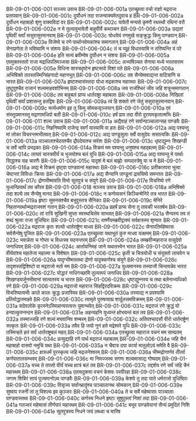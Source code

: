 BR-09-01-006-001	सञ्जय उवाच
BR-09-01-006-001a	एतच्छ्रुत्वा वचो राज्ञो मद्रराजः प्रतापवान्
BR-09-01-006-001c	दुर्योधनं तदा राजन्वाक्यमेतदुवाच ह
BR-09-01-006-002a	दुर्योधन महाबाहो शृणु वाक्यविदां वर
BR-09-01-006-002c	यावेतौ मन्यसे कृष्णौ रथस्थौ रथिनां वरौ
BR-09-01-006-002e	न मे तुल्यावुभावेतौ बाहुवीर्ये कथञ्चन
BR-09-01-006-003a	उद्यतां पृथिवीं सर्वां ससुरासुरमानवाम्
BR-09-01-006-003c	योधयेयं रणमुखे सङ्क्रुद्धः किमु पाण्डवान्
BR-09-01-006-003e	विजेष्ये च रणे पार्थान्सोमकांश्च समागतान्
BR-09-01-006-004a	अहं सेनाप्रणेता ते भविष्यामि न संशयः
BR-09-01-006-004c	तं च व्यूहं विधास्यामि न तरिष्यन्ति यं परे
BR-09-01-006-004e	इति सत्यं ब्रवीम्येष दुर्योधन न संशयः
BR-09-01-006-005a	एवमुक्तस्ततो राजा मद्राधिपतिमञ्जसा
BR-09-01-006-005c	अभ्यषिञ्चत सेनाया मध्ये भरतसत्तम
BR-09-01-006-005e	विधिना शास्त्रदृष्टेन हृष्टरूपो विशां पते
BR-09-01-006-006a	अभिषिक्ते ततस्तस्मिन्सिंहनादो महानभूत्
BR-09-01-006-006c	तव सैन्येष्ववाद्यन्त वादित्राणि च भारत
BR-09-01-006-007a	हृष्टाश्चासंस्तदा योधा मद्रकाश्च महारथाः
BR-09-01-006-007c	तुष्टुवुश्चैव राजानं शल्यमाहवशोभिनम्
BR-09-01-006-008a	जय राजंश्चिरं जीव जहि शत्रून्समागतान्
BR-09-01-006-008c	तव बाहुबलं प्राप्य धार्तराष्ट्रा महाबलाः
BR-09-01-006-008e	निखिलां पृथिवीं सर्वां प्रशासन्तु हतद्विषः
BR-09-01-006-009a	त्वं हि शक्तो रणे जेतुं ससुरासुरमानवान्
BR-09-01-006-009c	मर्त्यधर्माण इह तु किमु सोमकसृञ्जयान्
BR-09-01-006-010a	एवं संस्तूयमानस्तु मद्राणामधिपो बली
BR-09-01-006-010c	हर्षं प्राप तदा वीरो दुरापमकृतात्मभिः
BR-09-01-006-011	शल्य उवाच
BR-09-01-006-011a	अद्यैवाहं रणे सर्वान्पाञ्चालान्सह पाण्डवैः
BR-09-01-006-011c	निहनिष्यामि राजेन्द्र स्वर्गं यास्यामि वा हतः
BR-09-01-006-012a	अद्य पश्यन्तु मां लोका विचरन्तमभीतवत्
BR-09-01-006-012c	अद्य पाण्डुसुताः सर्वे वासुदेवः ससात्यकिः
BR-09-01-006-013a	पाञ्चालाश्चेदयश्चैव द्रौपदेयाश्च सर्वशः
BR-09-01-006-013c	धृष्टद्युम्नः शिखण्डी च सर्वे चापि प्रभद्रकाः
BR-09-01-006-014a	विक्रमं मम पश्यन्तु धनुषश्च महद्बलम्
BR-09-01-006-014c	लाघवं चास्त्रवीर्यं च भुजयोश्च बलं युधि
BR-09-01-006-015a	अद्य पश्यन्तु मे पार्थाः सिद्धाश्च सह चारणैः
BR-09-01-006-015c	यादृशं मे बलं बाह्वोः सम्पदस्त्रेषु या च मे
BR-09-01-006-016a	अद्य मे विक्रमं दृष्ट्वा पाण्डवानां महारथाः
BR-09-01-006-016c	प्रतीकारपरा भूत्वा चेष्टन्तां विविधाः क्रियाः
BR-09-01-006-017a	अद्य सैन्यानि पाण्डूनां द्रावयिष्ये समन्ततः
BR-09-01-006-017c	द्रोणभीष्मावति विभो सूतपुत्रं च संयुगे
BR-09-01-006-017e	विचरिष्ये रणे युध्यन्प्रियार्थं तव कौरव
BR-09-01-006-018	सञ्जय उवाच
BR-09-01-006-018a	अभिषिक्ते तदा शल्ये तव सैन्येषु मानद
BR-09-01-006-018c	न कर्णव्यसनं किञ्चिन्मेनिरे तत्र भारत
BR-09-01-006-019a	हृष्टाः सुमनसश्चैव बभूवुस्तत्र सैनिकाः
BR-09-01-006-019c	मेनिरे निहतान्पार्थान्मद्रराजवशं गतान्
BR-09-01-006-020a	प्रहर्षं प्राप्य सेना तु तावकी भरतर्षभ
BR-09-01-006-020c	तां रात्रिं सुखिनी सुप्ता स्वस्थचित्तेव साभवत्
BR-09-01-006-021a	सैन्यस्य तव तं शब्दं श्रुत्वा राजा युधिष्ठिरः
BR-09-01-006-021c	वार्ष्णेयमब्रवीद्वाक्यं सर्वक्षत्रस्य शृण्वतः
BR-09-01-006-022a	मद्रराजः कृतः शल्यो धार्तराष्ट्रेण माधव
BR-09-01-006-022c	सेनापतिर्महेष्वासः सर्वसैन्येषु पूजितः
BR-09-01-006-023a	एतच्छ्रुत्वा यथाभूतं कुरु माधव यत्क्षमम्
BR-09-01-006-023c	भवान्नेता च गोप्ता च विधत्स्व यदनन्तरम्
BR-09-01-006-024a	तमब्रवीन्महाराज वासुदेवो जनाधिपम्
BR-09-01-006-024c	आर्तायनिमहं जाने यथातत्त्वेन भारत
BR-09-01-006-025a	वीर्यवांश्च महातेजा महात्मा च विशेषतः
BR-09-01-006-025c	कृती च चित्रयोधी च संयुक्तो लाघवेन च
BR-09-01-006-026a	यादृग्भीष्मस्तथा द्रोणो यादृक्कर्णश्च संयुगे
BR-09-01-006-026c	तादृशस्तद्विशिष्टो वा मद्रराजो मतो मम
BR-09-01-006-027a	युध्यमानस्य तस्याजौ चिन्तयन्नेव भारत
BR-09-01-006-027c	योद्धारं नाधिगच्छामि तुल्यरूपं जनाधिप
BR-09-01-006-028a	शिखण्ड्यर्जुनभीमानां सात्वतस्य च भारत
BR-09-01-006-028c	धृष्टद्युम्नस्य च तथा बलेनाभ्यधिको रणे
BR-09-01-006-029a	मद्रराजो महाराज सिंहद्विरदविक्रमः
BR-09-01-006-029c	विचरिष्यत्यभीः काले कालः क्रुद्धः प्रजास्विव
BR-09-01-006-030a	तस्याद्य न प्रपश्यामि प्रतियोद्धारमाहवे
BR-09-01-006-030c	त्वामृते पुरुषव्याघ्र शार्दूलसमविक्रमम्
BR-09-01-006-031a	सदेवलोके कृत्स्नेऽस्मिन्नान्यस्त्वत्तः पुमान्भवेत्
BR-09-01-006-031c	मद्रराजं रणे क्रुद्धं यो हन्यात्कुरुनन्दन
BR-09-01-006-031e	अहन्यहनि युध्यन्तं क्षोभयन्तं बलं तव
BR-09-01-006-032a	तस्माज्जहि रणे शल्यं मघवानिव शम्बरम्
BR-09-01-006-032c	अतिपश्चादसौ वीरो धार्तराष्ट्रेण सत्कृतः
BR-09-01-006-033a	तवैव हि जयो नूनं हते मद्रेश्वरे युधि
BR-09-01-006-033c	तस्मिन्हते हतं सर्वं धार्तराष्ट्रबलं महत्
BR-09-01-006-034a	एतच्छ्रुत्वा महाराज वचनं मम साम्प्रतम्
BR-09-01-006-034c	प्रत्युद्याहि रणे पार्थ मद्रराजं महाबलम्
BR-09-01-006-034e	जहि चैनं महाबाहो वासवो नमुचिं यथा
BR-09-01-006-035a	न चैवात्र दया कार्या मातुलोऽयं ममेति वै
BR-09-01-006-035c	क्षत्रधर्मं पुरस्कृत्य जहि मद्रजनेश्वरम्
BR-09-01-006-036a	भीष्मद्रोणार्णवं तीर्त्वा कर्णपातालसम्भवम्
BR-09-01-006-036c	मा निमज्जस्व सगणः शल्यमासाद्य गोष्पदम्
BR-09-01-006-037a	यच्च ते तपसो वीर्यं यच्च क्षात्रं बलं तव
BR-09-01-006-037c	तद्दर्शय रणे सर्वं जहि चैनं महारथम्
BR-09-01-006-038a	एतावदुक्त्वा वचनं केशवः परवीरहा
BR-09-01-006-038c	जगाम शिबिरं सायं पूज्यमानोऽथ पाण्डवैः
BR-09-01-006-039a	केशवे तु तदा याते धर्मराजो युधिष्ठिरः
BR-09-01-006-039c	विसृज्य सर्वान्भ्रातॄंश्च पाञ्चालानथ सोमकान्
BR-09-01-006-039e	सुष्वाप रजनीं तां तु विशल्य इव कुञ्जरः
BR-09-01-006-040a	ते च सर्वे महेष्वासाः पाञ्चालाः पाण्डवास्तथा
BR-09-01-006-040c	कर्णस्य निधने हृष्टाः सुषुपुस्तां निशां तदा
BR-09-01-006-041a	गतज्वरं महेष्वासं तीर्णपारं महारथम्
BR-09-01-006-041c	बभूव पाण्डवेयानां सैन्यं प्रमुदितं निशि
BR-09-01-006-041e	सूतपुत्रस्य निधने जयं लब्ध्वा च मारिष
